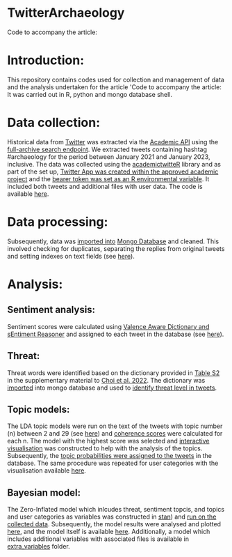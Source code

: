 # TwitterArchaeology

Code to accompany the article:

# Introduction:

This repository contains codes used for collection and management of data and the analysis undertaken for the article 'Code to accompany the article: It was carried out in R, python and mongo database shell. 

# Data collection:

Historical data from [Twitter](https://twitter.com) was extracted via the [Academic API](https://developer.twitter.com/en/products/twitter-api/academic-research) using the [full-archive search endpoint](https://developer.twitter.com/en/docs/twitter-api/tweets/search/quick-start/full-archive-search). We extracted tweets containing hashtag #archaeology for the period between January 2021 and January 2023, inclusive. The data was collected using the [academictwitteR](https://github.com/cjbarrie/academictwitteR) library and as part of the set up, [Twitter App was created within the approved academic project](http://127.0.0.1:25801/library/academictwitteR/doc/academictwitteR-auth.html) and the [bearer token was set as an R environmental variable](https://github.com/cjbarrie/academictwitteR#authorization). It  included both tweets and additional files with user data. The code is available [here](R/Data_collection-tweets_with_keywords.R).

# Data processing:

Subsequently, data was [imported into](mongo/Import_to_mongo.txt) [Mongo Database](https://www.mongodb.com/) and cleaned. This involved checking for duplicates, separating the replies from original tweets and setting indexes on text fields (see [here](mongo/data_cleaning.js)). 

# Analysis:

## Sentiment analysis:

Sentiment scores were calculated using [Valence Aware Dictionary and sEntiment Reasoner](http://eegilbert.org/papers/icwsm14.vader.hutto.pdf) and assigned to each tweet in the database (see [here](R/Sentiment_analysis.R)).

## Threat:

Threat words were identified based on the dictionary provided in [Table S2](https://www.pnas.org/doi/suppl/10.1073/pnas.2113891119/suppl_file/pnas.2113891119.sapp.pdf) in the supplementary material to [Choi et al. 2022](https://www.pnas.org/doi/suppl/10.1073/pnas.2113891119). The dictionary was [imported](mongo/Import_to_mongo.txt) into mongo database and used to [identify threat level in tweets](mongo/threat.js). 

## Topic models:

The LDA topic models were run on the text of the tweets with topic number (n) between 2 and 29 (see [here](python/lda.py)) and [coherence scores](Notebooks/Sentiment_scores.ipynb) were calculated for each n. The model with the highest score was selected and [interactive visualisation](outputs/TopicModels/tweets/tm_vis29.html) was constructed to help with the analysis of the topics. Subsequently, the [topic probabilities were assigned to the tweets](python/topic_assignement.py) in the database. The same procedure was repeated for user categories with the visualisation available [here](outputs/TopicModels/users/users_topic_model29.html).

## Bayesian model:

The Zero-Inflated model which inlcudes threat, sentiment topcis, and topics and user categories as variables was constructed in [stan](stan/m.archaeology.stan)) and [run on the collected data](R/Bayesian_model.R). Subsequently, the model results were analysed and plotted [here](Notebooks/Bayesian_model.ipynb), and the model itself is available [here](outputs/BayesianModels/m.archaeology.rds). Additionally, a model which includes additional variables with associated files is available in [extra_variables](extra_variables) folder.
 
